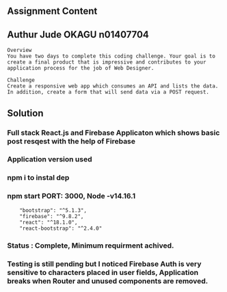 ## Assignment Content

## Authur Jude OKAGU n01407704

```
Overview
You have two days to complete this coding challenge. Your goal is to create a final product that is impressive and contributes to your application process for the job of Web Designer.

```

```
Challenge
Create a responsive web app which consumes an API and lists the data. In addition, create a form that will send data via a POST request.

```

## Solution

### Full stack React.js and Firebase Applicaton which shows basic post resqest with the help of Firebase

### Application version used

### npm i to instal dep

### npm start PORT: 3000, Node -v14.16.1

```
    "bootstrap": "^5.1.3",
    "firebase": "^9.8.2",
    "react": "^18.1.0",
    "react-bootstrap": "^2.4.0"

```

### Status : Complete, Minimum requirment achived.

### Testing is still pending but I noticed Firebase Auth is very sensitive to characters placed in user fields, Application breaks when Router and unused components are removed.
